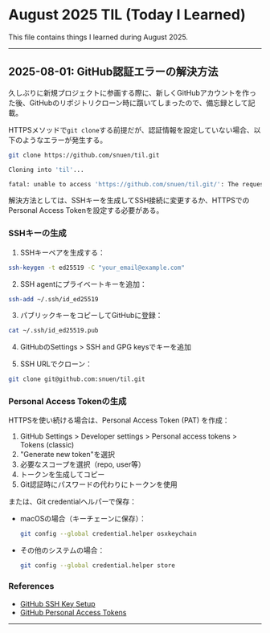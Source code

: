 # August 2025 TIL (Today I Learned)

This file contains things I learned during August 2025.

---

## 2025-08-01: GitHub認証エラーの解決方法

久しぶりに新規プロジェクトに参画する際に、新しくGitHubアカウントを作った後、GitHubのリポジトリクローン時に躓いてしまったので、備忘録として記載。

HTTPSメソッドで`git clone`する前提だが、認証情報を設定していない場合、以下のようなエラーが発生する。

```sh
git clone https://github.com/snuen/til.git

Cloning into 'til'...

fatal: unable to access 'https://github.com/snuen/til.git/': The requested URL returned error: 403
```

解決方法としては、SSHキーを生成してSSH接続に変更するか、HTTPSでのPersonal Access Tokenを設定する必要がある。

### SSHキーの生成

1. SSHキーペアを生成する：

```sh
ssh-keygen -t ed25519 -C "your_email@example.com"
```

2. SSH agentにプライベートキーを追加：

```sh
ssh-add ~/.ssh/id_ed25519
```

3. パブリックキーをコピーしてGitHubに登録：

```sh
cat ~/.ssh/id_ed25519.pub
```

4. GitHubのSettings > SSH and GPG keysでキーを追加

5. SSH URLでクローン：

```sh
git clone git@github.com:snuen/til.git
```

### Personal Access Tokenの生成

HTTPSを使い続ける場合は、Personal Access Token (PAT) を作成：

1. GitHub Settings > Developer settings > Personal access tokens > Tokens (classic)
2. "Generate new token"を選択
3. 必要なスコープを選択（repo, user等）
4. トークンを生成してコピー
5. Git認証時にパスワードの代わりにトークンを使用

または、Git credentialヘルパーで保存：

- macOSの場合（キーチェーンに保存）：

  ```sh
  git config --global credential.helper osxkeychain
  ```

- その他のシステムの場合：

  ```sh
  git config --global credential.helper store
  ```

### References

- [GitHub SSH Key Setup](https://docs.github.com/en/authentication/connecting-to-github-with-ssh/generating-a-new-ssh-key-and-adding-it-to-the-ssh-agent)
- [GitHub Personal Access Tokens](https://docs.github.com/en/authentication/keeping-your-account-and-data-secure/managing-your-personal-access-tokens)

---

<!-- Template for new entries -->
<!--
## 2025-08-XX: [Topic Title]

[Description of what you learned today]

### Example/Code (if applicable)

```txt
# Code example here
```

### References

- [Reference link 1](https://example.com)
- [Reference link 2](https://example.com)
-->
